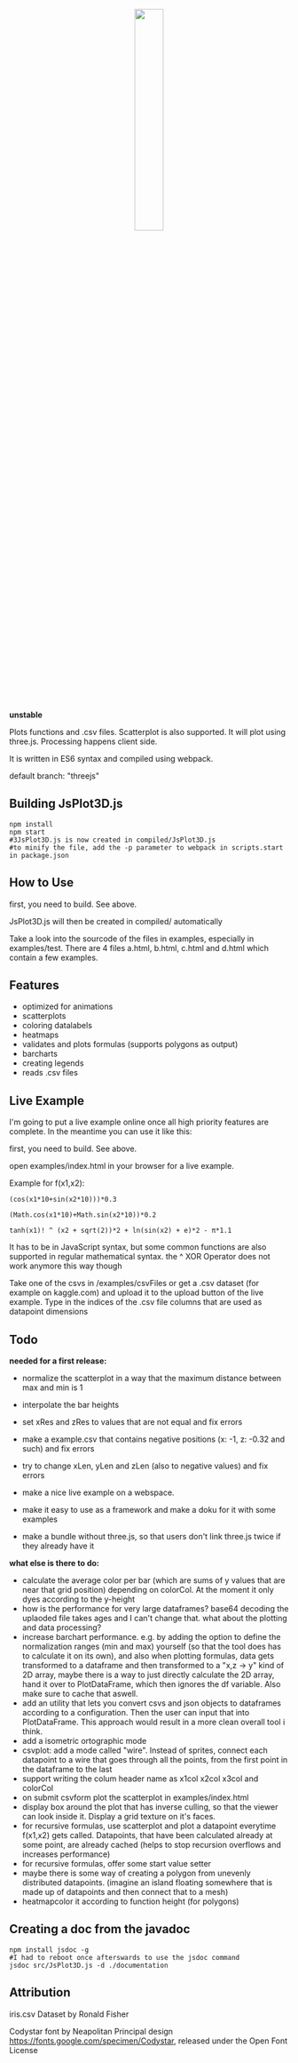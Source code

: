 <p align="center"><img width="32%" src="https://raw.githubusercontent.com/sezanzeb/3D-Plot-Js/threejs/images/title.png"/></p>

**unstable**

Plots functions and .csv files. Scatterplot is also supported. It will plot using three.js. Processing happens client side.

It is written in ES6 syntax and compiled using webpack.

default branch: "threejs"


## Building JsPlot3D.js

    npm install
    npm start
    #3JsPlot3D.js is now created in compiled/JsPlot3D.js
    #to minify the file, add the -p parameter to webpack in scripts.start in package.json


## How to Use

first, you need to build. See above.
    
JsPlot3D.js will then be created in compiled/ automatically
    
Take a look into the sourcode of the files in examples, especially in examples/test. There are 4 files a.html, b.html, c.html and d.html which contain a few examples.


## Features

- optimized for animations
- scatterplots
- coloring datalabels
- heatmaps
- validates and plots formulas (supports polygons as output)
- barcharts
- creating legends
- reads .csv files


## Live Example

I'm going to put a live example online once all high priority features are complete. In the meantime you can use it like this:

first, you need to build. See above.

open examples/index.html in your browser for a live example.

Example for f(x1,x2):

    (cos(x1*10+sin(x2*10)))*0.3

    (Math.cos(x1*10)+Math.sin(x2*10))*0.2

    tanh(x1)! ^ (x2 + sqrt(2))*2 + ln(sin(x2) + e)*2 - π*1.1

It has to be in JavaScript syntax, but some common functions are also supported in regular mathematical syntax. the ^ XOR Operator does not work anymore this way though

Take one of the csvs in /examples/csvFiles or get a .csv dataset (for example on kaggle.com) and upload it to the upload button of the live example. Type in the indices of the .csv file columns that are used as datapoint dimensions


## Todo

**needed for a first release:**

- normalize the scatterplot in a way that the maximum distance between max and min is 1
- interpolate the bar heights
- set xRes and zRes to values that are not equal and fix errors
- make a example.csv that contains negative positions (x: -1, z: -0.32 and such) and fix errors
- try to change xLen, yLen and zLen (also to negative values) and fix errors

- make a nice live example on a webspace.
- make it easy to use as a framework and make a doku for it with some examples
- make a bundle without three.js, so that users don't link three.js twice if they already have it

**what else is there to do:**

- calculate the average color per bar (which are sums of y values that are near that grid position) depending on colorCol. At the moment it only dyes according to the y-height
- how is the performance for very large dataframes? base64 decoding the uplaoded file takes ages and I can't change that. what about the plotting and data processing?
- increase barchart performance. e.g. by adding the option to define the normalization ranges (min and max) yourself (so that the tool does has to calculate it on its own), and also when plotting formulas, data gets transformed to a dataframe and then transformed to a "x,z -> y" kind of 2D array, maybe there is a way to just directly calculate the 2D array, hand it over to PlotDataFrame, which then ignores the df variable. Also make sure to cache that aswell.
- add an utility that lets you convert csvs and json objects to dataframes according to a configuration. Then the user can input that into PlotDataFrame. This approach would result in a more clean overall tool i think.
- add a isometric ortographic mode
- csvplot: add a mode called "wire". Instead of sprites, connect each datapoint to a wire that goes through all the points, from the first point in the dataframe to the last
- support writing the colum header name as x1col x2col x3col and colorCol
- on submit csvform plot the scatterplot in examples/index.html
- display box around the plot that has inverse culling, so that the viewer can look inside it. Display a grid texture on it's faces.
- for recursive formulas, use scatterplot and plot a datapoint everytime f(x1,x2) gets called. Datapoints, that have been calculated already at some point, are already cached (helps to stop recursion overflows and increases performance)
- for recursive formulas, offer some start value setter
- maybe there is some way of creating a polygon from unevenly distributed datapoints. (imagine an island floating somewhere that is made up of datapoints and then connect that to a mesh)
- heatmapcolor it according to function height (for polygons)


## Creating a doc from the javadoc

    npm install jsdoc -g
    #I had to reboot once afterswards to use the jsdoc command
    jsdoc src/JsPlot3D.js -d ./documentation


## Attribution

iris.csv Dataset by Ronald Fisher

Codystar font by Neapolitan Principal design https://fonts.google.com/specimen/Codystar, released under the Open Font License
